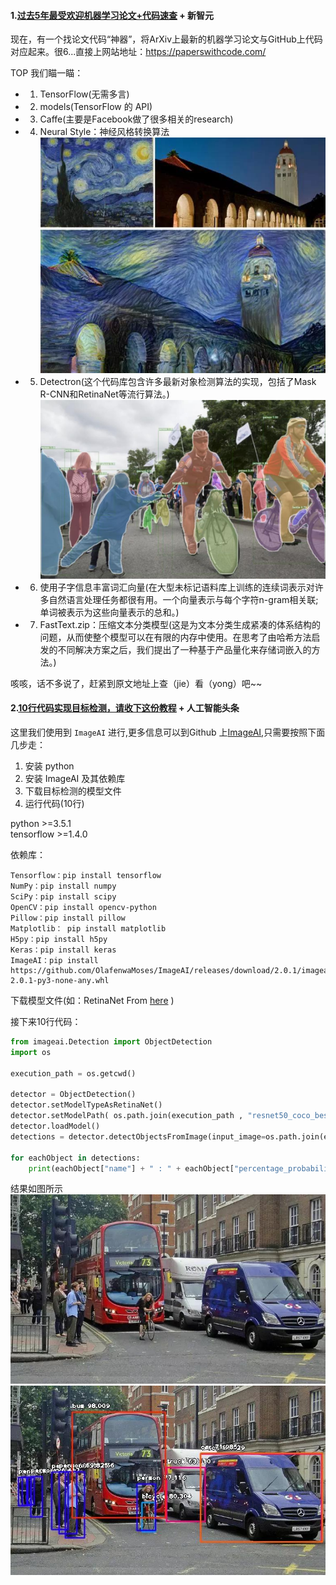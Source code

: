#### 1.[过去5年最受欢迎机器学习论文+代码速查][Title-0629-01] + 新智元   


现在，有一个找论文代码“神器”，将ArXiv上最新的机器学习论文与GitHub上代码对应起来。很6...直接上网站地址：https://paperswithcode.com/


TOP 我们瞄一瞄：  
* 1. TensorFlow(无需多言)
* 2. models(TensorFlow 的 API)
* 3. Caffe(主要是Facebook做了很多相关的research)  
* 4. Neural Style：神经风格转换算法
![img][img-0629-0101]  
* 5. Detectron(这个代码库包含许多最新对象检测算法的实现，包括了Mask R-CNN和RetinaNet等流行算法。)  
![img][img-0629-0102]  
* 6. 使用子字信息丰富词汇向量(在大型未标记语料库上训练的连续词表示对许多自然语言处理任务都很有用。一个向量表示与每个字符n-gram相关联; 单词被表示为这些向量表示的总和。)
* 7. FastText.zip：压缩文本分类模型(这是为文本分类生成紧凑的体系结构的问题，从而使整个模型可以在有限的内存中使用。在思考了由哈希方法启发的不同解决方案之后，我们提出了一种基于产品量化来存储词嵌入的方法。)  

咳咳，话不多说了，赶紧到原文地址上查（jie）看（yong）吧~~  

#### 2.[10行代码实现目标检测，请收下这份教程][Title-0629-02] + 人工智能头条  
这里我们使用到 `ImageAI` 进行,更多信息可以到Github 上[ImageAI][link-02-01],只需要按照下面几步走：  
1. 安装 python  
2. 安装 ImageAI 及其依赖库  
3. 下载目标检测的模型文件   
4. 运行代码(10行)  


python >=3.5.1   
tensorflow >=1.4.0  

依赖库：
```shell
Tensorflow：pip install tensorflow
NumPy：pip install numpy
SciPy：pip install scipy
OpenCV：pip install opencv-python
Pillow：pip install pillow
Matplotlib： pip install matplotlib
H5py：pip install h5py
Keras：pip install keras
ImageAI：pip install https://github.com/OlafenwaMoses/ImageAI/releases/download/2.0.1/imageai-2.0.1-py3-none-any.whl
```

下载模型文件(如：RetinaNet From [here][link-02-02] )  

接下来10行代码：
```python
from imageai.Detection import ObjectDetection
import os

execution_path = os.getcwd()

detector = ObjectDetection()
detector.setModelTypeAsRetinaNet()
detector.setModelPath( os.path.join(execution_path , "resnet50_coco_best_v2.0.1.h5"))
detector.loadModel()
detections = detector.detectObjectsFromImage(input_image=os.path.join(execution_path , "image.jpg"), output_image_path=os.path.join(execution_path , "imagenew.jpg"))

for eachObject in detections:
    print(eachObject["name"] + " : " + eachObject["percentage_probability"] )
```

结果如图所示
![img][img-0629-0201] 
![img][img-0629-0202] 






[Title-0629-01]:https://mp.weixin.qq.com/s/7eZ_bXMukb4N7DcYP6ijag 
[Title-0629-02]:https://mp.weixin.qq.com/s/XXHUon2qca6p6ZMpwzgD2Q 

[link-02-01]:https://github.com/OlafenwaMoses/ImageAI
[link-02-02]:https://github.com/OlafenwaMoses/ImageAI/releases/download/1.0/resnet50_coco_best_v2.0.1.h5
[img-0629-0101]:./img/20180629-01-01.jpg
[img-0629-0102]:./img/20180629-01-02.jpg
[img-0629-0201]:./img/20180629-02-01.jpg
[img-0629-0202]:./img/20180629-02-02.jpg